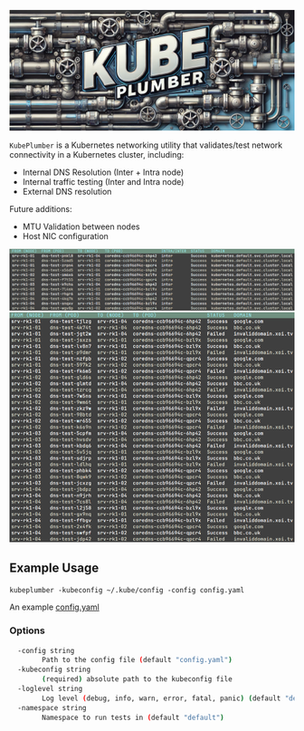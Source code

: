 ![img](./images/logo.png)

`KubePlumber` is a Kubernetes networking utility that validates/test network connectivity in a Kubernetes cluster, including:

* Internal DNS Resolution (Inter + Intra node)
* Internal traffic testing (Inter and Intra node)
* External DNS resolution

Future additions:

* MTU Validation between nodes
* Host NIC configuration

![img](./images/example1.png)
![img](./images/example2.png)

## Example Usage

`kubeplumber -kubeconfig ~/.kube/config -config config.yaml`

An example [config.yaml](https://github.com/David-VTUK/KubePlumber/blob/main/config.yaml)

### Options

```bash
  -config string
        Path to the config file (default "config.yaml")
  -kubeconfig string
        (required) absolute path to the kubeconfig file
  -loglevel string
        Log level (debug, info, warn, error, fatal, panic) (default "debug")
  -namespace string
        Namespace to run tests in (default "default")
```
